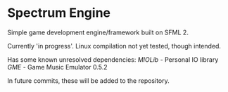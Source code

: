 Spectrum Engine
============

Simple game development engine/framework built on SFML 2.

Currently 'in progress'. 
Linux compilation not yet tested, though intended.

Has some known unresolved dependencies:
*MIOLib* - Personal IO library
*GME* - Game Music Emulator 0.5.2

In future commits, these will be added to the repository.


